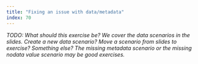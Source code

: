```yaml
---
title: "Fixing an issue with data/metadata"
index: 70
---
```


_TODO: What should this exercise be? We cover the data scenarios in the slides.
Create a new data scenario? Move a scenario from slides to exercise? Something
else? The missing metadata scenario or the missing nodata value scenario may be
good exercises._
